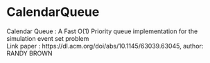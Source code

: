 # CalendarQueue
<p>
Calendar Queue : A Fast O(1) Priority queue implementation for the simulation event set problem <br />
Link paper : https://dl.acm.org/doi/abs/10.1145/63039.63045, author: RANDY BROWN<br />
</p>
